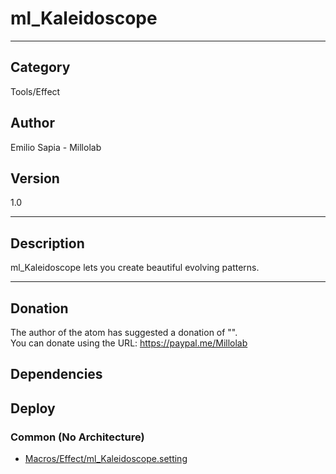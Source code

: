 # ml_Kaleidoscope
___

## Category
Tools/Effect

## Author
Emilio Sapia - Millolab

## Version
1.0

___

## Description
<p>ml_Kaleidoscope lets you create beautiful evolving patterns.</p>

___

## Donation
The author of the atom has suggested a donation of "".  
You can donate using the URL: <a href="https://paypal.me/Millolab" class="button">https://paypal.me/Millolab</a>
## Dependencies

## Deploy

### Common (No Architecture)

<ul>
<li><a href="https://gitlab.com/WeSuckLess/Reactor/-/blob/master/Atoms/com.Millolab.ml_Kaleidoscope/Macros/Effect/ml_Kaleidoscope.setting?ref_type=heads">Macros/Effect/ml_Kaleidoscope.setting</a></li>
</ul>
